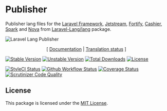 # Publisher

Publisher lang files for the [Laravel Framework][link_laravel], [Jetstream][link_jetstream], [Fortify][link_fortify],
[Cashier][link_cashier], [Spark][link_spark] and [Nova][link_nova] from [Laravel-Lang/lang][link_source] package.

<img src="https://preview.dragon-code.pro/laravel-lang/publisher.svg?brand=laravel&invert=1" alt="Laravel Lang Publisher"/>

<p align="center">
    [
        <a href="https://laravel-lang.github.io/laravel-lang-publisher">Documentation</a> |
        <a href="https://laravel-lang.github.io/lang/status.html">Translation status</a>
    ]
</p>

[![Stable Version][badge_stable]][link_packagist]
[![Unstable Version][badge_unstable]][link_packagist]
[![Total Downloads][badge_downloads]][link_packagist]
[![License][badge_license]][link_license]

[![StyleCI Status][badge_styleci]][link_styleci]
[![Github Workflow Status][badge_build]][link_build]
[![Coverage Status][badge_coverage]][link_scrutinizer]
[![Scrutinizer Code Quality][badge_quality]][link_scrutinizer]


## License

This package is licensed under the [MIT License](LICENSE).


[badge_build]:          https://img.shields.io/github/workflow/status/andrey-helldar/laravel-lang-publisher/phpunit?style=flat-square

[badge_coming_soon]:    https://img.shields.io/badge/coming%20soon-blue?style=flat-square

[badge_coverage]:       https://img.shields.io/scrutinizer/coverage/g/andrey-helldar/laravel-lang-publisher.svg?style=flat-square

[badge_downloads]:      https://img.shields.io/packagist/dt/andrey-helldar/laravel-lang-publisher.svg?style=flat-square

[badge_license]:        https://img.shields.io/packagist/l/andrey-helldar/laravel-lang-publisher.svg?style=flat-square

[badge_not_supported]:  https://img.shields.io/badge/not%20supported-lightgrey?style=flat-square

[badge_quality]:        https://img.shields.io/scrutinizer/g/andrey-helldar/laravel-lang-publisher.svg?style=flat-square

[badge_stable]:         https://img.shields.io/github/v/release/andrey-helldar/laravel-lang-publisher?label=stable&style=flat-square

[badge_styleci]:        https://styleci.io/repos/119022335/shield

[badge_supported]:      https://img.shields.io/badge/supported-green?style=flat-square

[badge_unstable]:       https://img.shields.io/badge/unstable-dev--main-orange?style=flat-square

[link_build]:           https://github.com/andrey-helldar/laravel-lang-publisher/actions

[link_cashier]:         https://laravel.com/docs/8.x/billing

[link_fortify]:         https://github.com/laravel/fortify

[link_jetstream]:       https://jetstream.laravel.com

[link_laravel]:         https://laravel.com

[link_license]:         LICENSE

[link_nova]:            https://nova.laravel.com

[link_spark]:           https://spark.laravel.com

[link_packagist]:       https://packagist.org/packages/andrey-helldar/laravel-lang-publisher

[link_scrutinizer]:     https://scrutinizer-ci.com/g/andrey-helldar/laravel-lang-publisher/?branch=main

[link_source]:          https://github.com/Laravel-Lang/lang

[link_styleci]:         https://github.styleci.io/repos/119022335

